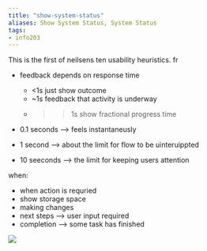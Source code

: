 ```yaml
---
title: "show-system-status"
aliases: Show System Status, System Status
tags: 
- info203
---
```


This is the first of neilsens ten usability heuristics. fr

- feedback depends on response time
	- <1s just show outcome
	- ~1s feedback that activity is underway
	- >>1s show fractional progress time 

- 0.1 seconds --> feels instantaneusly
- 1 second --> about the limit for flow to be uinteruippted
- 10 seeconds --> the limit for keeping users attention

when:
- when action is requried
- show storage space
- making changes
- next steps --> user input required
- completion --> some task has finished

![](https://i.imgur.com/QzHRh9Z.png)